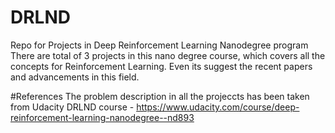 # DRLND
Repo for Projects in Deep Reinforcement Learning Nanodegree program
There are total of 3 projects in this nano degree course, which covers all the concepts for Reinforcement Learning. Even its suggest the recent papers and advancements in this field. 



#References
The problem description in all the projeccts has been taken from Udacity DRLND course - https://www.udacity.com/course/deep-reinforcement-learning-nanodegree--nd893
